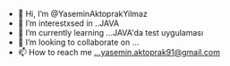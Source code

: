 - 👋 Hi, I’m @YaseminAktoprakYilmaz
- 👀 I’m interestxsed in ..JAVA 
- 🌱 I’m currently learning ...JAVA'da test uygulaması
- 💞️ I’m looking to collaborate on ...
- 📫 How to reach me ...yasemin.aktoprak91@gmail.com

<!---
YaseminAktoprakYilmaz/YaseminAktoprakYilmaz is a ✨ special ✨ repository because its `README.md` (this file) appears on your GitHub profile.
You can click the Preview link to take a look at your changes.
--->
